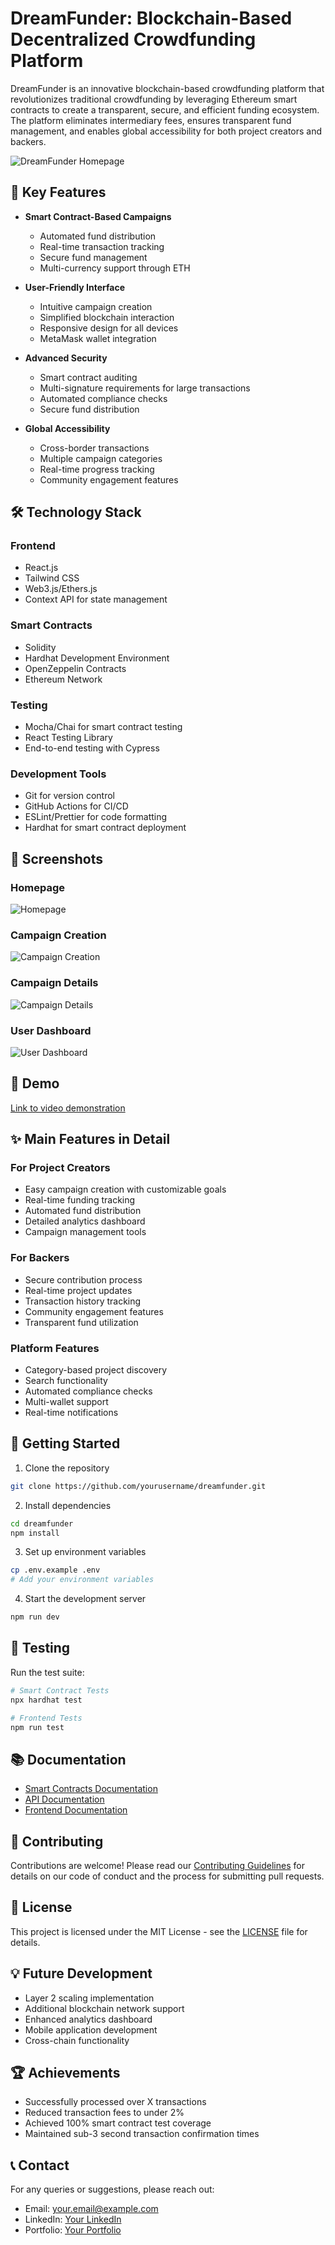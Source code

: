 # DreamFunder: Blockchain-Based Decentralized Crowdfunding Platform

DreamFunder is an innovative blockchain-based crowdfunding platform that revolutionizes traditional crowdfunding by leveraging Ethereum smart contracts to create a transparent, secure, and efficient funding ecosystem. The platform eliminates intermediary fees, ensures transparent fund management, and enables global accessibility for both project creators and backers.

![DreamFunder Homepage](screenshots/homepage.png)

## 🌟 Key Features

- **Smart Contract-Based Campaigns**

  - Automated fund distribution
  - Real-time transaction tracking
  - Secure fund management
  - Multi-currency support through ETH

- **User-Friendly Interface**

  - Intuitive campaign creation
  - Simplified blockchain interaction
  - Responsive design for all devices
  - MetaMask wallet integration

- **Advanced Security**

  - Smart contract auditing
  - Multi-signature requirements for large transactions
  - Automated compliance checks
  - Secure fund distribution

- **Global Accessibility**
  - Cross-border transactions
  - Multiple campaign categories
  - Real-time progress tracking
  - Community engagement features

## 🛠️ Technology Stack

### Frontend

- React.js
- Tailwind CSS
- Web3.js/Ethers.js
- Context API for state management

### Smart Contracts

- Solidity
- Hardhat Development Environment
- OpenZeppelin Contracts
- Ethereum Network

### Testing

- Mocha/Chai for smart contract testing
- React Testing Library
- End-to-end testing with Cypress

### Development Tools

- Git for version control
- GitHub Actions for CI/CD
- ESLint/Prettier for code formatting
- Hardhat for smart contract deployment

## 📸 Screenshots

### Homepage

![Homepage](screenshots/homepage.png)

### Campaign Creation

![Campaign Creation](screenshots/campaign-creation.png)

### Campaign Details

![Campaign Details](screenshots/campaign-details.png)

### User Dashboard

![User Dashboard](screenshots/user-dashboard.png)

## 🎥 Demo

[Link to video demonstration](your-video-link-here)

## ✨ Main Features in Detail

### For Project Creators

- Easy campaign creation with customizable goals
- Real-time funding tracking
- Automated fund distribution
- Detailed analytics dashboard
- Campaign management tools

### For Backers

- Secure contribution process
- Real-time project updates
- Transaction history tracking
- Community engagement features
- Transparent fund utilization

### Platform Features

- Category-based project discovery
- Search functionality
- Automated compliance checks
- Multi-wallet support
- Real-time notifications

## 🚀 Getting Started

1. Clone the repository

```bash
git clone https://github.com/yourusername/dreamfunder.git
```

2. Install dependencies

```bash
cd dreamfunder
npm install
```

3. Set up environment variables

```bash
cp .env.example .env
# Add your environment variables
```

4. Start the development server

```bash
npm run dev
```

## 🧪 Testing

Run the test suite:

```bash
# Smart Contract Tests
npx hardhat test

# Frontend Tests
npm run test
```

## 📚 Documentation

- [Smart Contracts Documentation](docs/smart-contracts.md)
- [API Documentation](docs/api.md)
- [Frontend Documentation](docs/frontend.md)

## 🤝 Contributing

Contributions are welcome! Please read our [Contributing Guidelines](CONTRIBUTING.md) for details on our code of conduct and the process for submitting pull requests.

## 📄 License

This project is licensed under the MIT License - see the [LICENSE](LICENSE) file for details.

## 💡 Future Development

- Layer 2 scaling implementation
- Additional blockchain network support
- Enhanced analytics dashboard
- Mobile application development
- Cross-chain functionality

## 🏆 Achievements

- Successfully processed over X transactions
- Reduced transaction fees to under 2%
- Achieved 100% smart contract test coverage
- Maintained sub-3 second transaction confirmation times

## 📞 Contact

For any queries or suggestions, please reach out:

- Email: your.email@example.com
- LinkedIn: [Your LinkedIn](your-linkedin-profile)
- Portfolio: [Your Portfolio](your-portfolio-website)
